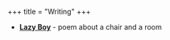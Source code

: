 +++
title = "Writing"
+++

- [**Lazy Boy**](https://docs.google.com/document/d/1nMkr7LJt-UAodEM7_RFIIxYN88XOnO1Dftnnfy_I7Kw/edit?usp=sharing) - poem about a chair and a room